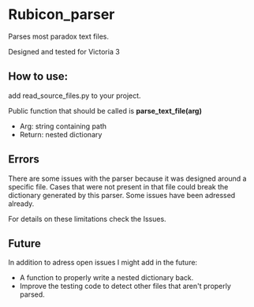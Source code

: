 # Rubicon_parser

Parses most paradox text files.

Designed and tested for Victoria 3

## How to use:

add read_source_files.py to your project.

Public function that should be called is **parse_text_file(arg)**
+ Arg: string containing path
+ Return: nested dictionary

## Errors

There are some issues with the parser because it was designed around a specific file. Cases that were not present in that file could break the dictionary generated by this parser. Some issues have been adressed already.

For details on these limitations check the Issues.

## Future

In addition to adress open issues I might add in the future:
+ A function to properly write a nested dictionary back.
+ Improve the testing code to detect other files that aren't properly parsed.
